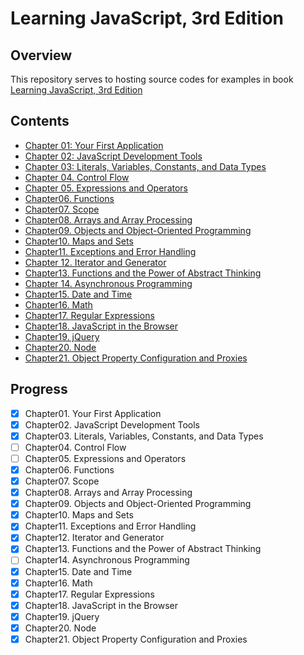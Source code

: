 # Learning JavaScript, 3rd Edition    

## Overview  
This repository serves to hosting source codes for examples in book [Learning JavaScript, 3rd Edition](https://www.amazon.cn/JavaScript%E5%AD%A6%E4%B9%A0%E6%8C%87%E5%8D%97-%E7%AC%AC3%E7%89%88-%E7%BE%8E-Ethan-Brown-%E5%B8%83%E6%9C%97/dp/B073L8PGSD/ref=sr_1_1?s=books&ie=UTF8&qid=1510117364&sr=1-1&keywords=Learning+JavaScript%2C+3rd+Edition&dpID=51uMzRdcOHL&preST=_SX258_BO1,204,203,200_QL70_&dpSrc=srch)

## Contents  
+ [Chapter 01: Your First Application](chapter01/README.md)  
+ [Chapter 02: JavaScript Development Tools](chapter02/README.md)    
+ [Chapter 03: Literals, Variables, Constants, and Data Types](chapter03/README.md)    
+ [Chapter 04. Control Flow](chapter04/README.md)    
+ [Chapter 05. Expressions and Operators](chapter05/README.md)  
+ [Chapter06. Functions](chapter06-functions/README.md)  
+ [Chapter07. Scope](chapter07-scope/README.md)  
+ [Chapter08. Arrays and Array Processing](chapter08-arr-process/README.md)  
+ [Chapter09. Objects and Object-Oriented Programming](chapter09-oop/README.md)  
+ [Chapter10. Maps and Sets](chapter11-map-set/README.md)  
+ [Chapter11. Exceptions and Error Handling](chapter11-exception-err/README.md)  
+ [Chapter 12. Iterator and Generator](chapter12/README.md)  
+ [Chapter13. Functions and the Power of Abstract Thinking](chapter13-functional-thinking/README.md)  
+ [Chapter 14. Asynchronous Programming](chapter14/README.md)  
+ [Chapter15. Date and Time](chapter15-date-time/README.md)   
+ [Chapter16. Math](chapter16-math/README.md)  
+ [Chapter17. Regular Expressions](chapter17-regex/README.md)  
+ [Chapter18. JavaScript in the Browser](chapter18-js-in-browser/README.md)  
+ [Chapter19. jQuery](chapter19-jquery/README.md)  
+ [Chapter20. Node](chapter20-node/README.md)  
+ [Chapter21. Object Property Configuration and Proxies](chapter21-obj-prop-config-and-proxy/README.md)  

## Progress  
+ [x] Chapter01. Your First Application  
+ [x] Chapter02. JavaScript Development Tools  
+ [x] Chapter03. Literals, Variables, Constants, and Data Types  
+ [ ] Chapter04. Control Flow  
+ [ ] Chapter05. Expressions and Operators  
+ [x] Chapter06. Functions  
+ [x] Chapter07. Scope  
+ [x] Chapter08. Arrays and Array Processing  
+ [x] Chapter09. Objects and Object-Oriented Programming  
+ [x] Chapter10. Maps and Sets  
+ [x] Chapter11. Exceptions and Error Handling  
+ [x] Chapter12. Iterator and Generator  
+ [x] Chapter13. Functions and the Power of Abstract Thinking
+ [ ] Chapter14. Asynchronous Programming  
+ [x] Chapter15. Date and Time  
+ [x] Chapter16. Math  
+ [x] Chapter17. Regular Expressions  
+ [x] Chapter18. JavaScript in the Browser  
+ [x] Chapter19. jQuery  
+ [x] Chapter20. Node  
+ [x] Chapter21. Object Property Configuration and Proxies
